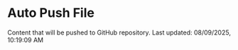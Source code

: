 # Auto Push File

Content that will be pushed to GitHub repository.
Last updated: 08/09/2025, 10:19:09 AM